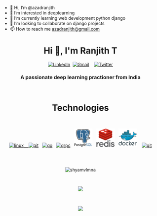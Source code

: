 - 👋 Hi, I’m @azadranjith
- 👀 I’m interested in deeplearning
- 🌱 I’m currently learning web development python django
- 💞️ I’m looking to collaborate on django projects
- 📫 How to reach me azadranjith@gmail.com

<!---
azadranjith/azadranjith is a ✨ special ✨ repository because its `README.md` (this file) appears on your GitHub profile.
You can click the Preview link to take a look at your changes.
--->
<h1 align="center">Hi 👋, I'm Ranjith T</h1>

<p align="center">
   <span><a href="https://www.linkedin.com/in/ranjith-t-506201238" target="blank"><img src="https://img.shields.io/badge/linkedin-%230077B5.svg?&style=for-the-badge&logo=linkedin&logoColor=white" alt="LinkedIn" /></a>&nbsp;&nbsp;<a href="mailto:azadranjith@gmail.com?subject=Hello, Ranjith" target="blank"><img src="https://img.shields.io/badge/gmail-%23D14836.svg?&style=for-the-badge&logo=gmail&logoColor=white" alt="Gmail"/></a>&nbsp;&nbsp;&nbsp;&nbsp;<a href="https://twitter.com/azad_ranjith" target="blank"><img src="https://img.shields.io/badge/twitter-1DA1F2.svg?style=for-the-badge&logo=twitter&logoColor=white" alt="Twitter"/></a></span>
</p>
<h3 align="center">A passionate deep learning practioner from India</h3>
<br>
<h1 align="center">Technologies</h1>
<br>
<p align="center">
   <a href="https://pytorch.org/" target="_blank" rel="noreferrer"><img src="https://miro.medium.com/max/1200/1*bBS_lYMoWhiyJf733Bghwg.jpeg" alt="linux" width="60" height="60"/> &nbsp;&nbsp; <a href="https://git-scm.com/" target="_blank" rel="noreferrer"><img src="https://www.vectorlogo.zone/logos/git-scm/git-scm-icon.svg" alt="git" width="60" height="60"/></a> &nbsp;&nbsp;<a href="https://opencv.org/" target="_blank" rel="noreferrer"><img src="https://upload.wikimedia.org/wikipedia/commons/3/32/OpenCV_Logo_with_text_svg_version.svg" alt="go" width="60" height="60"/></a> &nbsp;&nbsp;<a href="https://grpc.io/" target="_blank" rel="noreferrer"><img src="https://cncf-branding.netlify.app/img/projects/grpc/horizontal/color/grpc-horizontal-color.svg" alt="grpc" width="60" height="60"/></a> &nbsp;&nbsp;<a href="https://www.postgresql.org" target="_blank" rel="noreferrer"><img src="https://raw.githubusercontent.com/devicons/devicon/master/icons/postgresql/postgresql-original-wordmark.svg" alt="postgresql" width="60" height="60"/></a> &nbsp;&nbsp;<a href="https://redis.io" target="_blank" rel="noreferrer"><img src="https://raw.githubusercontent.com/devicons/devicon/master/icons/redis/redis-original-wordmark.svg" alt="redis" width="60" height="60"/></a> &nbsp;&nbsp;<a href="https://www.docker.com/" target="_blank" rel="noreferrer"><img src="https://raw.githubusercontent.com/devicons/devicon/master/icons/docker/docker-original-wordmark.svg" alt="docker" width="60" height="60"/></a> &nbsp;&nbsp; <a href="https://www.rabbitmq.com/" target="_blank" rel="noreferrer"><img src="https://www.svgrepo.com/show/303576/rabbitmq-logo.svg" alt="git" width="60" height="60"/></a>
</p>
<br>
<br>
<p  align="center" ><img src="https://github-readme-stats.vercel.app/api/top-langs?username=azadranjith&show_icons=true&locale=en&layout=compact" alt="shyamvlmna"  width="50%" /></p>
<br>

<p align="center"> <img width="49.5%" src="https://github-readme-stats.vercel.app/api?username=azadranjith&show_icons=true&hide_border=true"/></p>
<br>
<p align="center"> <img width="49.5%" src="https://github-readme-streak-stats.herokuapp.com/?user=azadranjith&hide_border=true" /></a></p>

